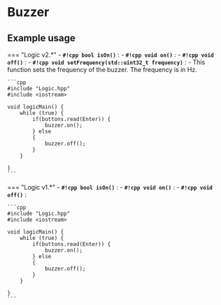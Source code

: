 
# Buzzer



## Example usage


=== "Logic v2.*"
    - **`#!cpp bool isOn()`** :
    - **`#!cpp void on()`** :
    - **`#!cpp void off()`** :
    - **`#!cpp void setFrequency(std::uint32_t frequency)`** :
        - This function sets the frequency of the buzzer. The frequency is in Hz.

    ```cpp
    #include "Logic.hpp"
    #include <iostream>

    void logicMain() {
        while (true) {
            if(buttons.read(Enter)) {
                buzzer.on();
            } else
            {
                buzzer.off();
            }
        }

    }
    ```

=== "Logic v1.*"
    - **`#!cpp bool isOn()`** :
    - **`#!cpp void on()`** :
    - **`#!cpp void off()`** :

    ```cpp
    #include "Logic.hpp"
    #include <iostream>

    void logicMain() {
        while (true) {
            if(buttons.read(Enter)) {
                buzzer.on();
            } else
            {
                buzzer.off();
            }
        }

    }
    ```
